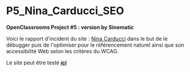 # P5_Nina_Carducci_SEO

**OpenClassrooms Project #5 : version by Sinematic**

Voici le rapport d'incident du site : [Nina Carducci](https://nina-carducci.github.io/) dans le but de le débugger puis de l'optimiser pour le référencement naturel ainsi que son accessibilité Web selon les critères du WCAG.

Le site peut être testé ***[ici](https://sinematic.github.io/projets/5-nina-carducci-seo/)***
